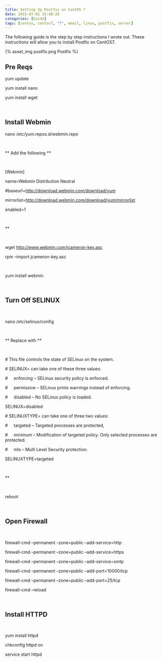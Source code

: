 ```yaml
---
title: Setting Up Postfix on CentOS 7
date: 2015-07-01 15:48:26
categories: [Guide]
tags: [centos, centos7, "7", email, linux, postfix, server]
---
```


The following guide is the step by step instructions I wrote out. These instructions will allow you to install Postfix on CentOS7.

{% asset_img postfix.png Postfix %}

## **Pre Reqs**

yum update

yum install nano

yum install wget

&nbsp;

## **Install Webmin**
<!--more-->
nano /etc/yum.repos.d/webmin.repo

&nbsp;

\*\* Add the following \*\*

&nbsp;

[Webmin]

name=Webmin Distribution Neutral

#baseurl=http://download.webmin.com/download/yum

mirrorlist=http://download.webmin.com/download/yum/mirrorlist

enabled=1

&nbsp;

**

&nbsp;

wget http://www.webmin.com/jcameron-key.asc

rpm &#8211;import jcameron-key.asc

&nbsp;

yum install webmin

&nbsp;

## **Turn Off SELINUX**

&nbsp;

nano /etc/selinux/config

&nbsp;

\*\* Replace with \*\*

&nbsp;

\# This file controls the state of SELinux on the system.

\# SELINUX= can take one of these three values:

\#     enforcing &#8211; SELinux security policy is enforced.

\#     permissive &#8211; SELinux prints warnings instead of enforcing.

\#     disabled &#8211; No SELinux policy is loaded.

SELINUX=disabled

\# SELINUXTYPE= can take one of three two values:

\#     targeted &#8211; Targeted processes are protected,

\#     minimum &#8211; Modification of targeted policy. Only selected processes are protected.

\#     mls &#8211; Multi Level Security protection.

SELINUXTYPE=targeted

&nbsp;

**

&nbsp;

reboot

&nbsp;

## **Open Firewall**

&nbsp;

firewall-cmd &#8211;permanent &#8211;zone=public &#8211;add-service=http

firewall-cmd &#8211;permanent &#8211;zone=public &#8211;add-service=https

firewall-cmd &#8211;permanent &#8211;zone=public &#8211;add-service=smtp

firewall-cmd &#8211;permanent &#8211;zone=public &#8211;add-port=10000/tcp

firewall-cmd &#8211;permanent &#8211;zone=public &#8211;add-port=25/tcp

firewall-cmd &#8211;reload

&nbsp;

## **Install HTTPD**

&nbsp;

yum install httpd

chkconfig httpd on

service start httpd